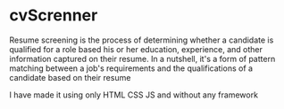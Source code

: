 # cvScrenner


Resume screening is the process of determining whether a candidate is qualified for a role based his or her education, experience, and other information captured on their resume. In a nutshell, it's a form of pattern matching between a job's requirements and the qualifications of a candidate based on their resume

I have made it using only HTML CSS JS and without any framework

